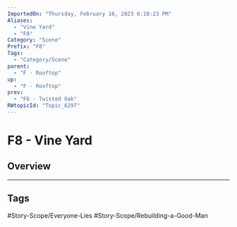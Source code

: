 ```yaml
---
ImportedOn: "Thursday, February 16, 2023 6:10:23 PM"
Aliases:
  - "Vine Yard"
  - "F8"
Category: "Scene"
Prefix: "F8"
Tags:
  - "Category/Scene"
parent:
  - "F - Rooftop"
up:
  - "F - Rooftop"
prev:
  - "F6 - Twisted Oak"
RWtopicId: "Topic_6297"
---
```

# F8 - Vine Yard
## Overview

---
## Tags
#Story-Scope/Everyone-Lies #Story-Scope/Rebuilding-a-Good-Man

